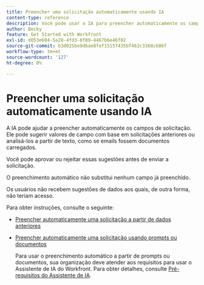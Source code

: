 ```yaml
---
title: Preencher uma solicitação automaticamente usando IA
content-type: reference
description: Você pode usar a IA para preencher automaticamente os campos de solicitação.
author: Becky
feature: Get Started with Workfront
exl-id: d053e604-5a28-4fd3-8f89-4467b6e46f02
source-git-commit: b3d025be9d6ae8fef15157435bf462c3368c686f
workflow-type: tm+mt
source-wordcount: '127'
ht-degree: 0%

---
```


# Preencher uma solicitação automaticamente usando IA

A IA pode ajudar a preencher automaticamente os campos de solicitação. Ele pode sugerir valores de campo com base em solicitações anteriores ou analisá-los a partir de texto, como se emails fossem documentos carregados.

Você pode aprovar ou rejeitar essas sugestões antes de enviar a solicitação.

O preenchimento automático não substitui nenhum campo já preenchido.

Os usuários não recebem sugestões de dados aos quais, de outra forma, não teriam acesso.

Para obter instruções, consulte o seguinte:

* [Preencher automaticamente uma solicitação a partir de dados anteriores](/help/quicksilver/manage-work/requests/create-requests/autofill-suggestions-from-previous.md)
* [Preencher automaticamente uma solicitação usando prompts ou documentos](/help/quicksilver/manage-work/requests/create-requests/autofill-from-prompt-document.md)

  Para usar o preenchimento automático a partir de prompts ou documentos, sua organização deve atender aos requisitos para usar o Assistente de IA do Workfront. Para obter detalhes, consulte [Pré-requisitos do Assistente de IA](/help/quicksilver/workfront-basics/ai-assistant/ai-assistant-overview.md#prerequisites-to-ai-assistant).



